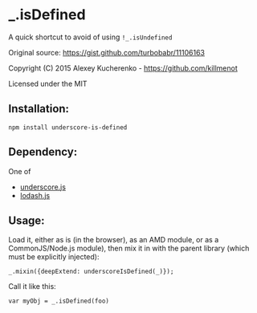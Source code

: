 # _.isDefined 

A quick shortcut to avoid of using `!_.isUndefined`

Original source: https://gist.github.com/turbobabr/11106163

Copyright (C) 2015  Alexey Kucherenko - https://github.com/killmenot

Licensed under the MIT


## Installation:

    npm install underscore-is-defined


## Dependency: 

One of 

- [underscore.js](http://underscorejs.org/)  
- [lodash.js](http://lodash.com/)  


## Usage:

Load it, either as is (in the browser), as an AMD module, or as a CommonJS/Node.js module), then mix it in with the parent library (which must be explicitly injected):

    _.mixin({deepExtend: underscoreIsDefined(_)});
    
Call it like this:

    var myObj = _.isDefined(foo)